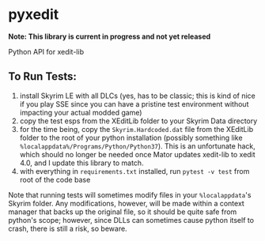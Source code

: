 # pyxedit

**Note: This library is current in progress and not yet released**

Python API for xedit-lib

## To Run Tests:

1. install Skyrim LE with all DLCs (yes, has to be classic; this is kind of nice
    if you play SSE since you can have a pristine test environment without
    impacting your actual modded game)
2. copy the test esps from the XEditLib folder to your Skyrim Data directory
3. for the time being, copy the `Skyrim.Hardcoded.dat` file from the XEditLib
    folder to the root of your python installation (possibly something like
    `%localappdata%/Programs/Python/Python37`). This is an unfortunate hack,
    which should no longer be needed once Mator updates xedit-lib to xedit 4.0,
    and I update this library to match.
4. with everything in `requirements.txt` installed, run `pytest -v test` from
    root of the code base

Note that running tests will sometimes modify files in your `%localappdata`'s
Skyrim folder. Any modifications, however, will be made within a context manager
that backs up the original file, so it should be quite safe from python's scope;
however, since DLLs can sometimes cause python itself to crash, there is still a
risk, so beware.
